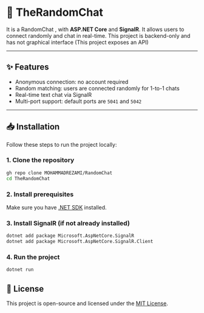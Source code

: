 # 🚨 TheRandomChat

It is a RandomChat , with **ASP.NET Core** and **SignalR**. 
It allows users to connect randomly and chat in real-time. This project is backend-only and has not graphical interface (This project exposes an API)

---

## ✨ Features
- Anonymous connection: no account required
- Random matching: users are connected randomly for 1-to-1 chats 
- Real-time text chat via SignalR  
- Multi-port support: default ports are `5041` and `5042`

---

## 📥 Installation

Follow these steps to run the project locally:

### 1. Clone the repository
```bash
gh repo clone MOHAMMADREZAMI/RandomChat
cd TheRandomChat
```
### 2. Install prerequisites 

Make sure you have [.NET SDK](https://dotnet.microsoft.com/en-us/download) installed.

### 3. Install SignalR (if not already installed)
```bash
dotnet add package Microsoft.AspNetCore.SignalR
dotnet add package Microsoft.AspNetCore.SignalR.Client
```
### 4. Run the project

```bash
dotnet run
```

## 📄 License
This project is open-source and licensed under the [MIT License](LICENSE).
